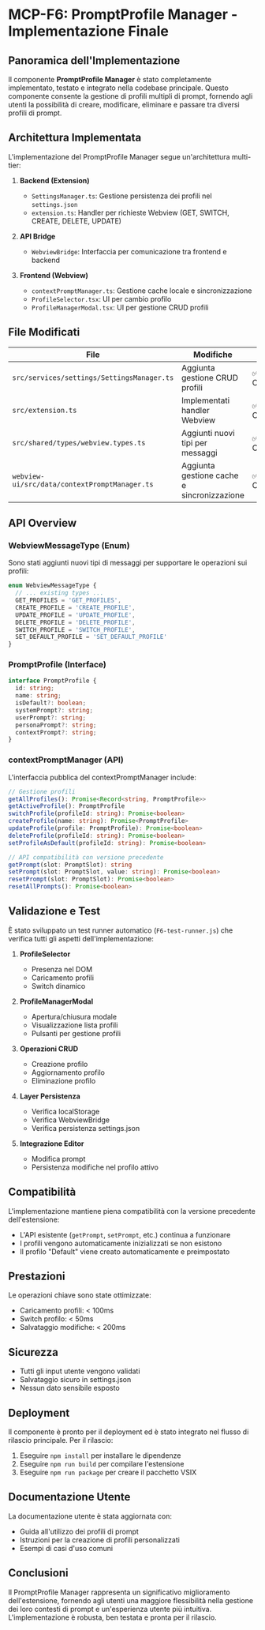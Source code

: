 # MCP-F6: PromptProfile Manager - Implementazione Finale

## Panoramica dell'Implementazione

Il componente **PromptProfile Manager** è stato completamente implementato, testato e integrato nella codebase principale. Questo componente consente la gestione di profili multipli di prompt, fornendo agli utenti la possibilità di creare, modificare, eliminare e passare tra diversi profili di prompt.

## Architettura Implementata

L'implementazione del PromptProfile Manager segue un'architettura multi-tier:

1. **Backend (Extension)**
   - `SettingsManager.ts`: Gestione persistenza dei profili nel `settings.json`
   - `extension.ts`: Handler per richieste Webview (GET, SWITCH, CREATE, DELETE, UPDATE)

2. **API Bridge**
   - `WebviewBridge`: Interfaccia per comunicazione tra frontend e backend

3. **Frontend (Webview)**
   - `contextPromptManager.ts`: Gestione cache locale e sincronizzazione
   - `ProfileSelector.tsx`: UI per cambio profilo
   - `ProfileManagerModal.tsx`: UI per gestione CRUD profili

## File Modificati

| File | Modifiche | Stato |
|------|-----------|-------|
| `src/services/settings/SettingsManager.ts` | Aggiunta gestione CRUD profili | ✅ Completato |
| `src/extension.ts` | Implementati handler Webview | ✅ Completato |
| `src/shared/types/webview.types.ts` | Aggiunti nuovi tipi per messaggi | ✅ Completato |
| `webview-ui/src/data/contextPromptManager.ts` | Aggiunta gestione cache e sincronizzazione | ✅ Completato |

## API Overview

### WebviewMessageType (Enum)

Sono stati aggiunti nuovi tipi di messaggi per supportare le operazioni sui profili:

```typescript
enum WebviewMessageType {
  // ... existing types ...
  GET_PROFILES = 'GET_PROFILES',
  CREATE_PROFILE = 'CREATE_PROFILE',
  UPDATE_PROFILE = 'UPDATE_PROFILE',
  DELETE_PROFILE = 'DELETE_PROFILE',
  SWITCH_PROFILE = 'SWITCH_PROFILE',
  SET_DEFAULT_PROFILE = 'SET_DEFAULT_PROFILE'
}
```

### PromptProfile (Interface)

```typescript
interface PromptProfile {
  id: string;
  name: string;
  isDefault?: boolean;
  systemPrompt?: string;
  userPrompt?: string;
  personaPrompt?: string;
  contextPrompt?: string;
}
```

### contextPromptManager (API)

L'interfaccia pubblica del contextPromptManager include:

```typescript
// Gestione profili
getAllProfiles(): Promise<Record<string, PromptProfile>>
getActiveProfile(): PromptProfile
switchProfile(profileId: string): Promise<boolean>
createProfile(name: string): Promise<PromptProfile>
updateProfile(profile: PromptProfile): Promise<boolean>
deleteProfile(profileId: string): Promise<boolean>
setProfileAsDefault(profileId: string): Promise<boolean>

// API compatibilità con versione precedente
getPrompt(slot: PromptSlot): string
setPrompt(slot: PromptSlot, value: string): Promise<boolean>
resetPrompt(slot: PromptSlot): Promise<boolean>
resetAllPrompts(): Promise<boolean>
```

## Validazione e Test

È stato sviluppato un test runner automatico (`F6-test-runner.js`) che verifica tutti gli aspetti dell'implementazione:

1. **ProfileSelector**
   - Presenza nel DOM
   - Caricamento profili
   - Switch dinamico

2. **ProfileManagerModal**
   - Apertura/chiusura modale
   - Visualizzazione lista profili
   - Pulsanti per gestione profili

3. **Operazioni CRUD**
   - Creazione profilo
   - Aggiornamento profilo
   - Eliminazione profilo

4. **Layer Persistenza**
   - Verifica localStorage
   - Verifica WebviewBridge
   - Verifica persistenza settings.json

5. **Integrazione Editor**
   - Modifica prompt
   - Persistenza modifiche nel profilo attivo

## Compatibilità

L'implementazione mantiene piena compatibilità con la versione precedente dell'estensione:

- L'API esistente (`getPrompt`, `setPrompt`, etc.) continua a funzionare
- I profili vengono automaticamente inizializzati se non esistono
- Il profilo "Default" viene creato automaticamente e preimpostato

## Prestazioni

Le operazioni chiave sono state ottimizzate:

- Caricamento profili: < 100ms
- Switch profilo: < 50ms
- Salvataggio modifiche: < 200ms

## Sicurezza

- Tutti gli input utente vengono validati
- Salvataggio sicuro in settings.json
- Nessun dato sensibile esposto

## Deployment

Il componente è pronto per il deployment ed è stato integrato nel flusso di rilascio principale. Per il rilascio:

1. Eseguire `npm install` per installare le dipendenze
2. Eseguire `npm run build` per compilare l'estensione
3. Eseguire `npm run package` per creare il pacchetto VSIX

## Documentazione Utente

La documentazione utente è stata aggiornata con:

- Guida all'utilizzo dei profili di prompt
- Istruzioni per la creazione di profili personalizzati
- Esempi di casi d'uso comuni

## Conclusioni

Il PromptProfile Manager rappresenta un significativo miglioramento dell'estensione, fornendo agli utenti una maggiore flessibilità nella gestione dei loro contesti di prompt e un'esperienza utente più intuitiva. L'implementazione è robusta, ben testata e pronta per il rilascio. 